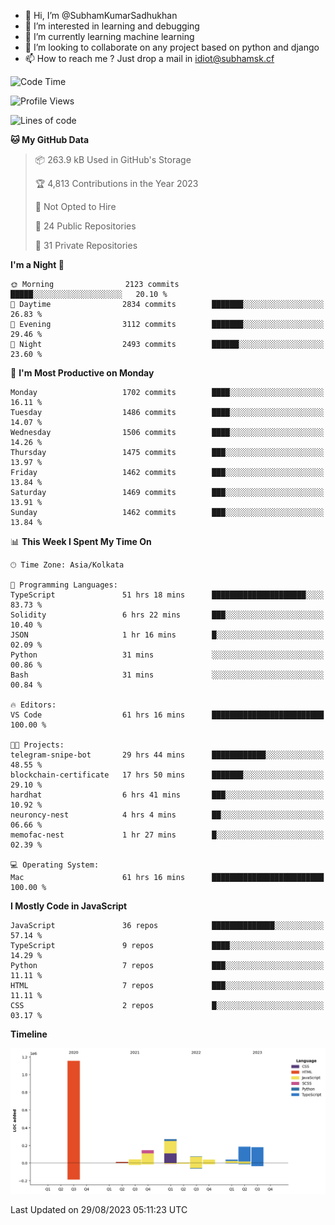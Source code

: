 - 👋 Hi, I’m @SubhamKumarSadhukhan
- 👀 I’m interested in learning and debugging
- 🌱 I’m currently learning machine learning
- 💞️ I’m looking to collaborate on any project based on python and django
- 📫 How to reach me ?
      Just drop a mail in idiot@subhamsk.cf

<!---
SubhamKumarSadhukhan/SubhamKumarSadhukhan is a ✨ special ✨ repository because its `README.md` (this file) appears on your GitHub profile.
You can click the Preview link to take a look at your changes.
--->


<!--START_SECTION:waka-->
![Code Time](http://img.shields.io/badge/Code%20Time-1%2C538%20hrs%2015%20mins-blue)

![Profile Views](http://img.shields.io/badge/Profile%20Views-14-blue)

![Lines of code](https://img.shields.io/badge/From%20Hello%20World%20I%27ve%20Written-2.1%20million%20lines%20of%20code-blue)

**🐱 My GitHub Data** 

> 📦 263.9 kB Used in GitHub's Storage 
 > 
> 🏆 4,813 Contributions in the Year 2023
 > 
> 🚫 Not Opted to Hire
 > 
> 📜 24 Public Repositories 
 > 
> 🔑 31 Private Repositories 
 > 
**I'm a Night 🦉** 

```text
🌞 Morning                2123 commits        █████░░░░░░░░░░░░░░░░░░░░   20.10 % 
🌆 Daytime                2834 commits        ███████░░░░░░░░░░░░░░░░░░   26.83 % 
🌃 Evening                3112 commits        ███████░░░░░░░░░░░░░░░░░░   29.46 % 
🌙 Night                  2493 commits        ██████░░░░░░░░░░░░░░░░░░░   23.60 % 
```
📅 **I'm Most Productive on Monday** 

```text
Monday                   1702 commits        ████░░░░░░░░░░░░░░░░░░░░░   16.11 % 
Tuesday                  1486 commits        ████░░░░░░░░░░░░░░░░░░░░░   14.07 % 
Wednesday                1506 commits        ████░░░░░░░░░░░░░░░░░░░░░   14.26 % 
Thursday                 1475 commits        ███░░░░░░░░░░░░░░░░░░░░░░   13.97 % 
Friday                   1462 commits        ███░░░░░░░░░░░░░░░░░░░░░░   13.84 % 
Saturday                 1469 commits        ███░░░░░░░░░░░░░░░░░░░░░░   13.91 % 
Sunday                   1462 commits        ███░░░░░░░░░░░░░░░░░░░░░░   13.84 % 
```


📊 **This Week I Spent My Time On** 

```text
🕑︎ Time Zone: Asia/Kolkata

💬 Programming Languages: 
TypeScript               51 hrs 18 mins      █████████████████████░░░░   83.73 % 
Solidity                 6 hrs 22 mins       ███░░░░░░░░░░░░░░░░░░░░░░   10.40 % 
JSON                     1 hr 16 mins        █░░░░░░░░░░░░░░░░░░░░░░░░   02.09 % 
Python                   31 mins             ░░░░░░░░░░░░░░░░░░░░░░░░░   00.86 % 
Bash                     31 mins             ░░░░░░░░░░░░░░░░░░░░░░░░░   00.84 % 

🔥 Editors: 
VS Code                  61 hrs 16 mins      █████████████████████████   100.00 % 

🐱‍💻 Projects: 
telegram-snipe-bot       29 hrs 44 mins      ████████████░░░░░░░░░░░░░   48.55 % 
blockchain-certificate   17 hrs 50 mins      ███████░░░░░░░░░░░░░░░░░░   29.10 % 
hardhat                  6 hrs 41 mins       ███░░░░░░░░░░░░░░░░░░░░░░   10.92 % 
neuroncy-nest            4 hrs 4 mins        ██░░░░░░░░░░░░░░░░░░░░░░░   06.66 % 
memofac-nest             1 hr 27 mins        █░░░░░░░░░░░░░░░░░░░░░░░░   02.39 % 

💻 Operating System: 
Mac                      61 hrs 16 mins      █████████████████████████   100.00 % 
```

**I Mostly Code in JavaScript** 

```text
JavaScript               36 repos            ██████████████░░░░░░░░░░░   57.14 % 
TypeScript               9 repos             ████░░░░░░░░░░░░░░░░░░░░░   14.29 % 
Python                   7 repos             ███░░░░░░░░░░░░░░░░░░░░░░   11.11 % 
HTML                     7 repos             ███░░░░░░░░░░░░░░░░░░░░░░   11.11 % 
CSS                      2 repos             █░░░░░░░░░░░░░░░░░░░░░░░░   03.17 % 
```



**Timeline**

![Lines of Code chart](https://raw.githubusercontent.com/SubhamKumarSadhukhan/SubhamKumarSadhukhan/main/assets/bar_graph.png)


 Last Updated on 29/08/2023 05:11:23 UTC
<!--END_SECTION:waka-->

